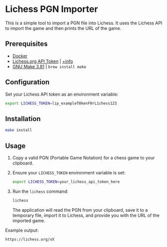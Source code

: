 # Lichess PGN Importer

This is a simple tool to import a PGN file into Lichess. It uses the Lichess API to import the game and then prints the URL of the game.

## Prerequisites

- [Docker](https://www.docker.com/get-started)
- [Lichess.org API Token](https://lichess.org/account/oauth/token) | [+info](https://lichess.org/api#section/Authentication)
- [GNU Make 3.81](https://www.gnu.org/software/make/) | `brew install make`

## Configuration

Set your Lichess API token as an environment variable:

```bash
export LICHESS_TOKEN=lip_exampleT0kenF0rL1chess123
```

## Installation

```bash
make install
```

## Usage

1. Copy a valid PGN (Portable Game Notation) for a chess game to your clipboard.

2. Ensure your `LICHESS_TOKEN` environment variable is set:

   ```bash
   export LICHESS_TOKEN=your_lichess_api_token_here
   ```

3. Run the `lichess` command:

   ```bash
   lichess
   ```

   The application will read the PGN from your clipboard, save it to a temporary file, import it to Lichess, and provide you with the URL of the imported game.

Example output:

```bash
https://lichess.org/xX
```
